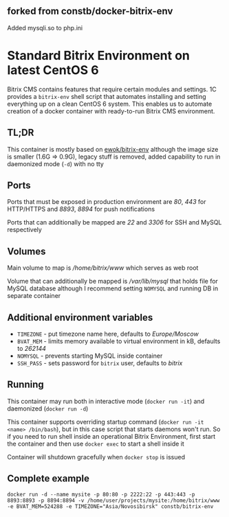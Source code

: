 ## forked from constb/docker-bitrix-env 
Added mysqli.so to php.ini

# Standard Bitrix Environment on latest CentOS 6

Bitrix CMS contains features that require certain modules and settings. 1C provides a `bitrix-env` shell script that automates installing and setting everything up on a clean CentOS 6 system. This enables us to automate creation of a docker container with ready-to-run Bitrix CMS environment.

## TL;DR

This container is mostly based on [ewok/bitrix-env](https://github.com/ewok/dockerfiles/tree/master/bitrix-env) although the image size is smaller (1.6G => 0.9G), legacy stuff is removed, added capability to run in daemonized mode (`-d`) with no tty

## Ports

Ports that must be exposed in production environment are *80*, *443* for HTTP/HTTPS and *8893*, *8894* for push notifications

Ports that can additionally be mapped are *22* and *3306* for SSH and MySQL respectively

## Volumes

Main volume to map is */home/bitrix/www* which serves as web root

Volume that can additionally be mapped is */var/lib/mysql* that holds file for MySQL database although I recommend setting `NOMYSQL` and running DB in separate container

## Additional environment variables

  * `TIMEZONE` - put timezone name here, defaults to *Europe/Moscow*
  * `BVAT_MEM` - limits memory available to virtual environment in kB, defaults to *262144*
  * `NOMYSQL` - prevents starting MySQL inside container
  * `SSH_PASS` - sets password for `bitrix` user, defaults to *bitrix*

## Running

This container may run both in interactive mode (`docker run -it`) and daemonized (`docker run -d`)

This container supports overriding startup command (`docker run -it <name> /bin/bash`), but in this case script that starts daemons won't run. So if you need to run shell inside an operational Bitrix Environment, first start the container and then use `docker exec` to start a shell inside it

Container will shutdown gracefully when `docker stop` is issued

## Complete example

`docker run -d --name mysite -p 80:80 -p 2222:22 -p 443:443 -p 8893:8893 -p 8894:8894 -v /home/user/projects/mysite:/home/bitrix/www -e BVAT_MEM=524288 -e TIMEZONE="Asia/Novosibirsk" constb/bitrix-env`
